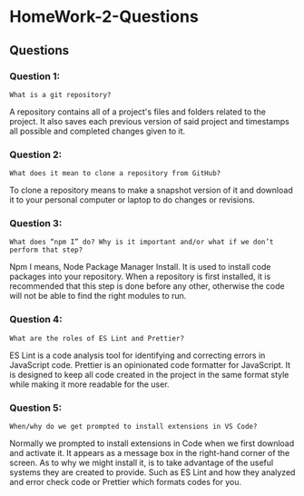 # HomeWork-2-Questions
## Questions
### Question 1:  
	What is a git repository?
 A repository contains all of a project's files and folders related to the project. It also saves each previous version of said project and timestamps all possible and completed changes given to it.

### Question 2:
	What does it mean to clone a repository from GitHub?
To clone a repository means to make a snapshot version of it and download it to your personal computer or laptop to do changes or revisions. 

### Question 3:
	What does “npm I” do? Why is it important and/or what if we don’t perform that step?
Npm I means, Node Package Manager Install. It is used to install code packages into your repository. When a repository is first installed, it is recommended that this step is done before any other, otherwise the code will not be able to find the right modules to run. 

### Question 4:
	What are the roles of ES Lint and Prettier?
ES Lint is a code analysis tool for identifying and correcting errors in JavaScript code. 
Prettier is an opinionated code formatter for JavaScript. It is designed to keep all code created in the project in the same format style while making it more readable for the user. 

### Question 5:
	When/why do we get prompted to install extensions in VS Code?
Normally we prompted to install extensions in Code when we first download and activate it. It appears as a message box in the right-hand corner of the screen. As to why we might install it, is to take advantage of the useful systems they are created to provide. Such as ES Lint and how they analyzed and error check code or Prettier which formats codes for you. 
